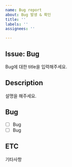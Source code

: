 ```yaml
---
name: Bug report
about: Bug 발생 & 확인
title: ''
labels: ''
assignees: ''

---
```


## Issue: Bug
Bug에 대한 title을 입력해주세요.

## Description
설명을 해주세요.

## Bug
- [ ] Bug
- [ ] Bug

## ETC
기타사항
